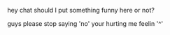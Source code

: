 hey chat should I put something funny here or not?

guys please stop saying 'no' your hurting me feelin '^'
